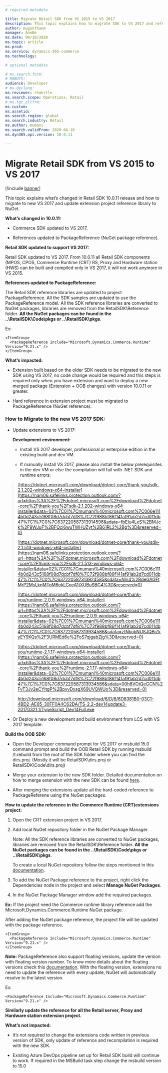 ```yaml
---
# required metadata

title: Migrate Retail SDK from VS 2015 to VS 2017
description: This topic explains how to migrate SDK to VS 2017 and reference to NuGet.
author: mugunthanm 
manager: AnnBe
ms.date: 04/10/2020
ms.topic: article
ms.prod: 
ms.service: dynamics-365-commerce
ms.technology: 

# optional metadata

# ms.search.form: 
# ROBOTS: 
audience: Developer
# ms.devlang: 
ms.reviewer: rhaertle
ms.search.scope: Operations, Retail 
# ms.tgt_pltfrm: 
ms.custom: 
ms.assetid: 
ms.search.region: global
ms.search.industry: Retail
ms.author: mumani
ms.search.validFrom: 2020-04-10
ms.dyn365.ops.version: 10.0.11

---
```

# Migrate Retail SDK from VS 2015 to VS 2017
[!include [banner](../includes/banner.md)]

This topic explains what’s changed in Retail SDK 10.0.11 release and how to migrate to new VS 2017 and update extension project reference library to NuGet.

**What’s changed in 10.0.11:**

-   Commerce SDK updated to VS 2017.

-   References updated to PackageReference (NuGet package reference).

**Retail SDK updated to support VS 2017:**

Retail SDK updated to VS 2017. From 10.0.11 all Retail SDK components (MPOS, CPOS, Commerce Runtime (CRT) RS, Proxy and Hardware station (HWS) can be built and compiled only in VS 2017, it will not work anymore in VS 2015.

**References updated to PackageReference:**

The Retail SDK reference libraries are updated to project PackageReference. All the SDK samples are updated to use the PackageReference model. All the SDK reference libraries are converted to NuGet packages, libraries are removed from the RetailSDK\\Reference folder. **All the NuGet packages can be found in the ..\\RetailSDK\\Code\\pkgs or ..\\RetailSDK\\pkgs**.

Ex:

```
<ItemGroup>
  <PackageReference Include="Microsoft.Dynamics.Commerce.Runtime" Version="9.21.x" />
</ItemGroup>
```

**What’s impacted:**

-   Extension built based on the older SDK needs to be migrated to the new SDK using VS 2017, no code change would be required and this steps is required only when you have extension and want to deploy a new merged package (Extension + OOB changes) with version 10.0.11 or greater.

-   Hard reference in extension project must be migrated to PackageReference (NuGet reference).


### How to Migrate to the new VS 2017 SDK:

-   Update extensions to VS 2017:

    **Development environment:**

      -   Install VS 2017 developer, professional or enterprise edition in the existing build and dev VM.

      -   If manually install VS 2017, please also install the below prerequisites in the dev VM or else the compilation will fail with .NET SDK and runtime errors:

> [https://dotnet.microsoft.com/download/dotnet-core/thank-you/sdk-2.1.202-windows-x64-installer](https://nam06.safelinks.protection.outlook.com/?url=https%3A%2F%2Fdotnet.microsoft.com%2Fdownload%2Fdotnet-core%2Fthank-you%2Fsdk-2.1.202-windows-x64-installer&data=02%7C01%7Cmumani%40microsoft.com%7C006e1114b0d243c5168f08d7dcbf7df8%7C72f988bf86f141af91ab2d7cd011db47%7C1%7C0%7C637220587313914596&sdata=fbEIu4LeS%2BMJck%2F9WJuF%2BFQci6wuTWHUZyt%2B61RL2%2Bg%3D&reserved=0)
>
> [https://dotnet.microsoft.com/download/dotnet-core/thank-you/sdk-2.1.513-windows-x64-installer](https://nam06.safelinks.protection.outlook.com/?url=https%3A%2F%2Fdotnet.microsoft.com%2Fdownload%2Fdotnet-core%2Fthank-you%2Fsdk-2.1.513-windows-x64-installer&data=02%7C01%7Cmumani%40microsoft.com%7C006e1114b0d243c5168f08d7dcbf7df8%7C72f988bf86f141af91ab2d7cd011db47%7C1%7C0%7C637220587313924585&sdata=Nln4%2BdeGAGFtMrP2MsLknMToM6okLCoeA1tXUBuSBG4%3D&reserved=0)
>
> [https://dotnet.microsoft.com/download/dotnet-core/thank-you/runtime-2.0.9-windows-x64-installer](https://nam06.safelinks.protection.outlook.com/?url=https%3A%2F%2Fdotnet.microsoft.com%2Fdownload%2Fdotnet-core%2Fthank-you%2Fruntime-2.0.9-windows-x64-installer&data=02%7C01%7Cmumani%40microsoft.com%7C006e1114b0d243c5168f08d7dcbf7df8%7C72f988bf86f141af91ab2d7cd011db47%7C1%7C0%7C637220587313934586&sdata=ztNkobNUSJQBiZkyEY9XQs%2F3URMEd6e%2FoS7qjgabZjg%3D&reserved=0)
>
> [https://dotnet.microsoft.com/download/dotnet-core/thank-you/runtime-2.1.17-windows-x64-installer](https://nam06.safelinks.protection.outlook.com/?url=https%3A%2F%2Fdotnet.microsoft.com%2Fdownload%2Fdotnet-core%2Fthank-you%2Fruntime-2.1.17-windows-x64-installer&data=02%7C01%7Cmumani%40microsoft.com%7C006e1114b0d243c5168f08d7dcbf7df8%7C72f988bf86f141af91ab2d7cd011db47%7C1%7C0%7C637220587313934586&sdata=00h8VOtQeGCN%2FvT3Jv2eCYItgP%2BpvvDxsgX69UVQWUo%3D&reserved=0)
>
> <http://download.microsoft.com/download/6/D/8/6D8381B0-03C1-4BD2-AE65-30FF0A4C62DA/TS-2.2-dev14update3-20170321.1/TypeScript_Dev14Full.exe>

-   Or Deploy a new development and build environment from LCS with VS 2017 template.

**Build the OOB SDK:**

-   Open the Developer command prompt for VS 2017 or msbuild 15.0 command prompt and build the OOB Retail SDK by running msbuild /t:rebuild from the root of the SDK folder where you can find the dirs.proj. (Mostly it will be RetailSDK\\dirs.proj or RetailSDK\\Code\\dirs.proj)

-   Merge your extension to the new SDK folder. Detailed documentation on how to merge extension with the new SDK can be found [here](https://docs.microsoft.com/en-us/dynamics365/commerce/dev-itpro/retailsdk-update).

-   After merging the extensions update all the hard-coded reference to PackageReferene using the NuGet packages.

**How to update the reference in the Commerce Runtime (CRT)extensions project:**

1.  Open the CRT extension project in VS 2017.

2.  Add local NuGet repository folder in the NuGet Package Manager.

    Note: All the SDK reference libraries are converted to NuGet packages, libraries are removed from the RetailSDK\\Reference folder. **All the NuGet packages can be found in the ..\\RetailSDK\\Code\\pkgs or ..\\RetailSDK\\pkgs**.

    To create a local NuGet repository follow the steps mentioned in this [documentation](https://docs.microsoft.com/en-us/nuget/consume-packages/install-use-packages-visual-studio#package-sources).

3.  To add the NuGet Package reference to the project, right click the Dependencies node in the project and select **Manage NuGet Packages**.

4.  In the NuGet Package Manager window add the required packages.

**Ex:** If the project need the Commerce runtime library reference add the Microsoft.Dynamics.Commerce.Runtime NuGet package.

After adding the NuGet package reference, the project file will be updated with the package reference.
```
<ItemGroup>
  <PackageReference Include="Microsoft.Dynamics.Commerce.Runtime" Version="9.21.x" />
</ItemGroup>
```
**Note:** PackageReference also support floating versions, update the version with floating version number. To know more details about the floating versions check this [documentation](https://docs.microsoft.com/en-us/nuget/concepts/dependency-resolution#floating-versions). With the floating version, extensions no need to update the reference with every update, NuGet will automatically resolve to the latest version.

Ex:

```
<PackageReference Include="Microsoft.Dynamics.Commerce.Runtime" Version="9.21.x" />

```

**Similarly update the reference for all the Retail server, Proxy and Hardware station extension project.**

**What’s not impacted:**

   -   It’s not required to change the extensions code written in previous version of SDK, only update of reference and recompilation is required with the new SDK.
   
   - Existing Azure DevOps pipeline set up for Retail SDK build will continue to work. If required in the MSBuild task step change the msbuild version to 15.0
